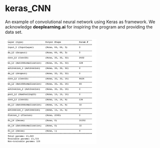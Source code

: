 # keras_CNN
An example of convolutional neural network using Keras as framework.
We acknowledge **deeplearning.ai** for inspiring the program and providing the data set.

<img src="figures\ModelSummary.png" width = 60%>
